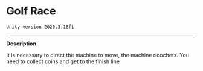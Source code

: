 # Golf Race

`````Unity version 2020.3.16f1`````

-----

**Description**

It is necessary to direct the machine to move, the machine ricochets. You need to collect coins and get to the finish line